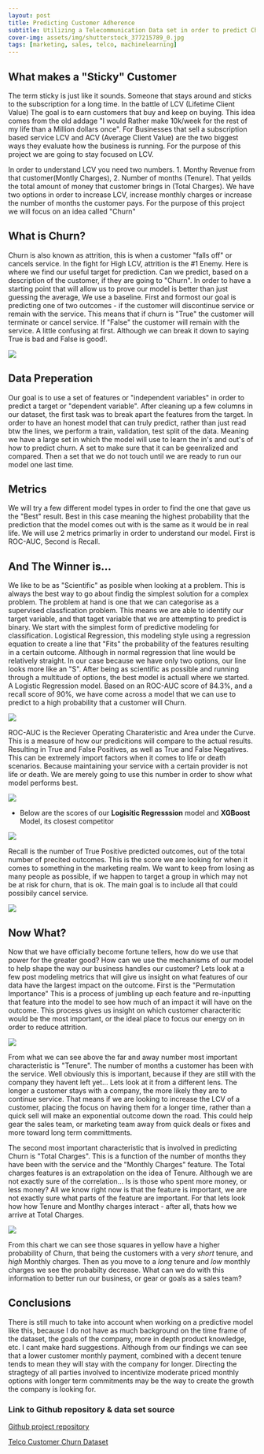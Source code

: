 ```yaml
---
layout: post
title: Predicting Customer Adherence
subtitle: Utilizing a Telecommunication Data set in order to predict Churn
cover-img: assets/img/shutterstock_377215789_0.jpg
tags: [marketing, sales, telco, machinelearning]
---
```


## What makes a "Sticky" Customer

The term sticky is just like it sounds. Someone that stays around and sticks to the subscription for a long time. In the battle of LCV (Lifetime Client Value) The goal is to earn customers that buy and keep on buying. This idea comes from the old addage "I would Rather make 10k/week for the rest of my life than a Million dollars once". For Businesses that sell a subscription based service LCV and ACV (Average Client Value) are the two biggest ways they evaluate how the business is running. For the purpose of this project we are going to stay focused on LCV. 

In order to understand LCV you need two numbers. 1. Monthy Revenue from that customer(Montly Charges), 2. Number of months (Tenure). That yeilds the total amount of money that customer brings in (Total Charges). We have two options in order to increase LCV, increase monthly charges or increase the number of months the customer pays. For the purpose of this project we will focus on an idea called "Churn"

## What is Churn?

Churn is also known as attrition, this is when a customer "falls off" or cancels service. In the fight for High LCV, attrition is the #1 Enemy. Here is where we find our useful target for prediction. Can we predict, based on a description of the customer, if they are going to "Churn". In order to have a starting point that will allow us to prove our model is better than just guessing the average, We use a baseline. First and formost our goal is predicting one of two outcomes - if the customer will discontinue service or remain with the service. This means that if churn is "True" the customer will terminate or cancel service. If "False" the customer will remain with the service. A little confusing at first. Although we can break it down to saying True is bad and False is good!. 

<img src="/assets/img/carbon (1).png">

## Data Preperation

Our goal is to use a set of features or "independent variables" in order to predict a target or "dependent variable". After cleaning up a few columns in our dataset, the first task was to break apart the features from the target. In order to have an honest model that can truly predict, rather than just read btw the lines, we perform a train, validation, test split of the data. Meaning we have a large set in which the model will use to learn the in's and out's of how to predict churn. A set to make sure that it can be geenralized and compared. Then a set that we do not touch until we are ready to run our model one last time.

## Metrics

We will try a few different model types in order to find the one that gave us the "Best" result. Best in this case meaning the highest probability that the prediction that the model comes out with is the same as it would be in real life. We will use 2 metrics primarliy in order to understand our model. First is ROC-AUC, Second is Recall.

## And The Winner is...

We like to be as "Scientific" as posible when looking at a problem. This is always the best way to go about findig the simplest solution for a complex problem. The problem at hand is one that we can categorise as a supervised classfication problem. This means we are able to identify our target variable, and that taget variable that we are attempting to predict is binary. We start with the simplest form of predictive modeling for classification. Logistical Regression, this modeling style using a regression equation to create a line that "Fits" the probability of the features resulting in a certain outcome. Although in normal regression that line would be relatively straight. In our case because we have only two options, our line looks more like an "S". After being as scientific as possible and running through a multitude of options, the best model is actuall where we started. A Logistic Regression model. Based on an ROC-AUC score of 84.3%, and a recall score of 90%, we have come across a model that we can use to predict to a high probability that a customer will Churn.

<img src="/assets/img/lin model.png"> 

ROC-AUC is the Reciever Operating Charateristic and Area under the Curve. This is a measure of how our predicitions will compare to the actual results. Resulting in True and False Positives, as well as True and False Negatives. This can be extremely import factors when it comes to life or death scenarios. Because maintaining your service with a certain provider is not life or death. We are merely going to use this number in order to show what model performs best. 

<img src="/assets/img/ROC-AUC-curve.png">

- Below are the scores of our **Logisitic Regresssion** model and **XGBoost** Model, its closest competitor

<img src="/assets/img/ROC-AUC-carbon.png">

Recall is the number of True Positive predicted outcomes, out of the total number of precited outcomes. This is the score we are looking for when it comes to something in the marketing realm. We want to keep from losing as many people as possible, if we happen to target a group in which may not be at risk for churn, that is ok. The main goal is to include all that could possibily cancel service.  

<img src="/assets/img/carbon (2).png">

## Now What? 

Now that we have officially become fortune tellers, how do we use that power for the greater good? How can we use the mechanisms of our model to help shape the way our business handles our customer? Lets look at a few post modeling metrics that will give us insight on what features of our data have the largest impact on the outcome. First is the "Permutation Importance" This is a process of jumbling up each feature and re-inputting that feature into the model to see how much of an impact it will have on the outcome. This process gives us insight on which customer characteritic would be the most important, or the ideal place to focus our energy on in order to reduce attrition.

<img src="/assets/img/newplot.png">

From what we can see above the far and away number most important characteristic is "Tenure". The number of months a customer has been with the service. Well obviously this is important, because if they are still with the company they havent left yet... Lets look at it from a different lens. The longer a customer stays with a company, the more likely they are to continue service. That means if we are looking to increase the LCV of a customer, placing the focus on having them for a longer time, rather than a quick sell will make an exponential outcome down the road. This could help gear the sales team, or marketing team away from quick deals or fixes and more toward long term committments. 

The second most important characteristic that is involved in predicting Churn is "Total Charges". This is a function of the number of months they have been with the service and the "Monthly Charges" feature. The Total charges features is an extrapolation on the idea of Tenure. Although we are not exactly sure of the correlation... Is is those who spent more money, or less money? All we know right now is that the feature is important, we are not exactly sure what parts of the feature are important. For that lets look how how Tenure and Montlhy charges interact - after all, thats how we arrive at Total Charges. 

<img src="/assets/img/pdpinteract.png">

From this chart we can see those squares in yellow have a higher probability of Churn, that being the customers with a very _short_ tenure, and _high_ Monthly charges. Then as you move to a _long_ tenure and _low_ monthly charges we see the probabilty decrease. What can we do with this information to better run our business, or gear or goals as a sales team?

## Conclusions

There is still much to take into account when working on a predictive model like this, because I do not have as much background on the time frame of the dataset, the goals of the company, more in depth product knowledge, etc. I cant make hard suggestions. Although from our findings we can see that a lower customer monthly payment, combined with a decent tenure tends to mean they will stay with the company for longer. Directing the stragtegy of all parties involved to incentivize moderate priced monthly options with longer term commitments may be the way to create the growth the company is looking for. 

### Link to Github repository & data set source 

[Github project repository](https://github.com/trevorwjames/Build_week2)

[Telco Customer Churn Dataset](https://www.kaggle.com/palashfendarkar/wa-fnusec-telcocustomerchurn)


